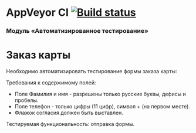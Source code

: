 # AppVeyor CI [![Build status](https://ci.appveyor.com/api/projects/status/lihq8dan1s7esgcd?svg=true)](https://ci.appveyor.com/project/npetyaeva/javalessoncardorder)

### Модуль «Автоматизированное тестирование»

# Заказ карты

Необходимо автоматизировать тестирование формы заказа карты:

Требования к содержимому полей:
- Поле Фамилия и имя - разрешены только русские буквы, дефисы и пробелы.
- Поле телефон - только цифры (11 цифр), символ + (на первом месте).
- Флажок согласия должен быть выставлен.

Тестируемая функциональность: отправка формы.
